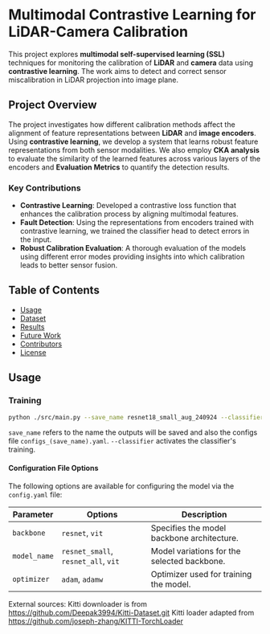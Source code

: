 # Multimodal Contrastive Learning for LiDAR-Camera Calibration

This project explores **multimodal self-supervised learning (SSL)** techniques for monitoring the calibration of **LiDAR** and **camera** data using **contrastive learning**. The work aims to detect and correct sensor miscalibration in LiDAR projection into image plane.

## Project Overview

The project investigates how different calibration methods affect the alignment of feature representations between **LiDAR** and **image encoders**. Using **contrastive learning**, we develop a system that learns robust feature representations from both sensor modalities. We also employ **CKA analysis** to evaluate the similarity of the learned features across various layers of the encoders and **Evaluation Metrics** to quantify the detection results.

### Key Contributions
- **Contrastive Learning**: Developed a contrastive loss function that enhances the calibration process by aligning multimodal features.
- **Fault Detection**: Using the representations from encoders trained with contrastive learning, we trained the classifier head to detect errors in the input.
- **Robust Calibration Evaluation**: A thorough evaluation of the models using different error modes providing insights into which calibration leads to better sensor fusion.

## Table of Contents
- [Usage](#usage)
- [Dataset](#dataset)
- [Results](#results)
- [Future Work](#future-work)
- [Contributors](#contributors)
- [License](#license)

## Usage
### Training
```bash
python ./src/main.py --save_name resnet18_small_aug_240924 --classifier
```
`save_name` refers to the name the outputs will be saved and also the configs file `configs_(save_name).yaml`. `--classifier` activates the classifier's training.

#### Configuration File Options

The following options are available for configuring the model via the `config.yaml` file:

| Parameter    | Options                        | Description                                     |
|--------------|--------------------------------|-------------------------------------------------|
| `backbone`   | `resnet`, `vit`                | Specifies the model backbone architecture.      |
| `model_name` | `resnet_small`, `resnet_all`, `vit` | Model variations for the selected backbone.      |
| `optimizer`  | `adam`, `adamw`                | Optimizer used for training the model.           |



External sources:
Kitti downloader is from https://github.com/Deepak3994/Kitti-Dataset.git
Kitti loader adapted from https://github.com/joseph-zhang/KITTI-TorchLoader
